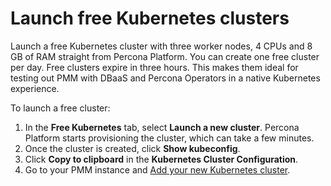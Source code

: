 # Launch free Kubernetes clusters
Launch a free Kubernetes cluster with three worker nodes, 4 CPUs and 8 GB of RAM straight from Percona Platform. You can create one free cluster per day. Free clusters expire in three hours. This makes them ideal for testing out PMM with DBaaS and Percona Operators in a native Kubernetes experience. 

To launch a free cluster:

1. In the **Free Kubernetes** tab, select **Launch a new cluster**. Percona Platform starts provisioning the cluster, which can take a few minutes.  
2. Once the cluster is created, click **Show kubeconfig**.
3. Click **Copy to clipboard** in the **Kubernetes Cluster Configuration**.
4. Go to your PMM instance and [Add your new Kubernetes cluster](https://docs.percona.com/percona-monitoring-and-management/using/dbaas.html#kubernetes-clusters).